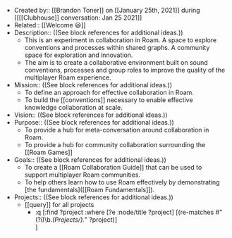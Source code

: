 - Created by:: [[Brandon Toner]] on [[January 25th, 2021]] during [[[[Clubhouse]] conversation: Jan 25 2021]]
- Related:: [[Welcome 😃]]
- Description:: ((See block references for additional ideas.))
    - This is an experiment in collaboration in Roam. A space to explore conventions and processes within shared graphs. A community space for exploration and innovation.
    - The aim is to create a collaborative environment built on sound conventions, processes and group roles to improve the quality of the multiplayer Roam experience.
- Mission:: ((See block references for additional ideas.))
    - To define an approach for effective collaboration in Roam.
    - To build the [[conventions]] necessary to enable effective knowledge collaboration at scale.
- Vision:: ((See block references for additional ideas.))
- Purpose:: ((See block references for additional ideas.))
    - To provide a hub for meta-conversation around collaboration in Roam.
    - To provide a hub for community collaboration surrounding the [[Roam Games]]
- Goals:: ((See block references for additional ideas.))
    - To create a [[Roam Collaboration Guide]] that can be used to support multiplayer Roam communities.
    - To help others learn how to use Roam effectively by demonstrating [the fundamentals]([[Roam Fundamentals]]). 
- Projects:: ((See block references for additional ideas.))
    - [[query]] for all projects
        - :q [:find ?project
	:where 
    	[?e :node/title ?project]
		[(re-matches #"(?i)\b.*(Projects/).*" ?project)]	  
	]
